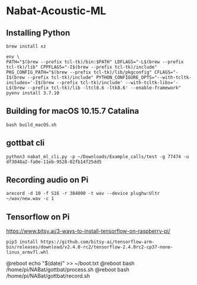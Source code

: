 # Nabat-Acoustic-ML

## Installing Python

```
brew install xz

env \
PATH="$(brew --prefix tcl-tk)/bin:$PATH" LDFLAGS="-L$(brew --prefix tcl-tk)/lib" CPPFLAGS="-I$(brew --prefix tcl-tk)/include" PKG_CONFIG_PATH="$(brew --prefix tcl-tk)/lib/pkgconfig" CFLAGS="-I$(brew --prefix tcl-tk)/include" PYTHON_CONFIGURE_OPTS="--with-tcltk-includes='-I$(brew --prefix tcl-tk)/include' --with-tcltk-libs='-L$(brew --prefix tcl-tk)/lib -ltcl8.6 -ltk8.6' --enable-framework" pyenv install 3.7.10
```

## Building for macOS 10.15.7 Catalina

```
bash build_macOS.sh
```

## gottbat cli

```
python3 nabat_ml_cli.py -p ~/Downloads/Example_calls/test -g 77474 -u df3048a2-fa0e-11eb-9528-02fb14f25dd5
```

## Recording audio on Pi

```
arecord -d 10 -f S16 -r 384000 -t wav --device plughw:Ultr ~/wav/new.wav -c 1
```

## Tensorflow on Pi

https://www.bitsy.ai/3-ways-to-install-tensorflow-on-raspberry-pi/

```
pip3 install https://github.com/bitsy-ai/tensorflow-arm-bin/releases/download/v2.4.0-rc2/tensorflow-2.4.0rc2-cp37-none-linux_armv7l.whl
```

@reboot echo "$(date)" >> ~/boot.txt
@reboot bash /home/pi/NABat/gottbat/process.sh
@reboot bash /home/pi/NABat/gottbat/record.sh
